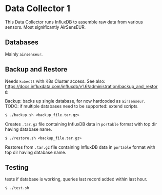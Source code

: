 # Data Collector 1

This Data Collector runs InfluxDB to assemble raw data from various
sensors. Most significantly AirSensEUR.

## Databases

Mainly `airsenseur`.

## Backup and Restore

Needs `kubectl` with K8s Cluster access. See also:
https://docs.influxdata.com/influxdb/v1.6/administration/backup_and_restore

Backup: backs up single database, for now hardcoded as `airsenseur`.
TODO: if multiple databases need to be supported: extend scripts.

```
$ ./backup.sh <backup_file.tar.gz>
```

Creates `.tar.gz` file containing InfluxDB data in `portable` format with top dir having database name.


```
$ ./restore.sh <backup_file.tar.gz>
```

Restores from `.tar.gz` file containing InfluxDB data in 
`portable` format with top dir having database name.

## Testing

tests if database is working, queries last record added within last hour.

```
$ ./test.sh
```
